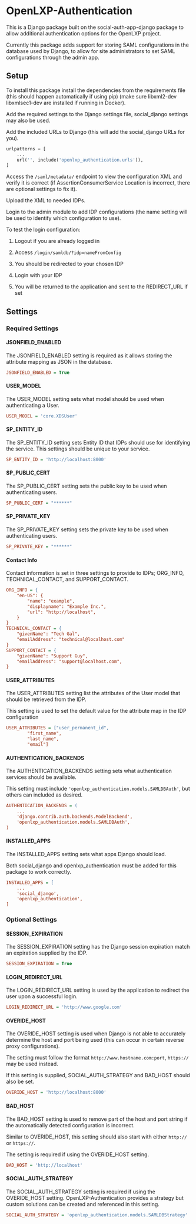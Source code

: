 # OpenLXP-Authentication

This is a Django package built on the social-auth-app-django package to allow additional authentication options for the OpenLXP project.

Currently this package adds support for storing SAML configurations in the database used by Django, to allow for site administrators to set SAML configurations through the admin app.


## Setup

To install this package install the dependencies from the requirements file (this should happen automatically if using pip) (make sure libxml2-dev libxmlsec1-dev are installed if running in Docker).

Add the required settings to the Django settings file, social_django settings may also be used.

Add the included URLs to Django (this will add the social_django URLs for you).

```python
urlpatterns = [
    ...
    url('', include('openlxp_authentication.urls')),
]
```

Access the `/saml/metadata/` endpoint to view the configuration XML and verify it is correct (if AssertionConsumerService Location is incorrect, there are optional settings to fix it).

Upload the XML to needed IDPs.

Login to the admin module to add IDP configurations (the name setting will be used to identify which configuration to use).

To test the login configuration: 

1. Logout if you are already logged in

1. Access `/login/samldb/?idp=nameFromConfig`

1. You should be redirected to your chosen IDP

1. Login with your IDP

1. You will be returned to the application and sent to the REDIRECT_URL if set


## Settings 


### Required Settings

#### JSONFIELD_ENABLED

The JSONFIELD_ENABLED setting is required as it allows storing the attribute mapping as JSON in the database.

```ini
JSONFIELD_ENABLED = True
```

#### USER_MODEL

The USER_MODEL setting sets what model should be used when authenticating a User.

```ini
USER_MODEL = 'core.XDSUser'
```

#### SP_ENTITY_ID

The SP_ENTITY_ID setting sets Entity ID that IDPs should use for identifying the service.  This settings should be unique to your service.

```ini
SP_ENTITY_ID = 'http://localhost:8000'
```

#### SP_PUBLIC_CERT

The SP_PUBLIC_CERT setting sets the public key to be used when authenticating users.

```ini
SP_PUBLIC_CERT = "******"
```

#### SP_PRIVATE_KEY

The SP_PRIVATE_KEY setting sets the private key to be used when authenticating users.

```ini
SP_PRIVATE_KEY = "******"
```

#### Contact Info

Contact information is set in three settings to provide to IDPs; ORG_INFO, TECHNICAL_CONTACT, and SUPPORT_CONTACT.

```ini
ORG_INFO = {
    "en-US": {
        "name": "example",
        "displayname": "Example Inc.",
        "url": "http://localhost",
    }
}
TECHNICAL_CONTACT = {
    "givenName": "Tech Gal",
    "emailAddress": "technical@localhost.com"
}
SUPPORT_CONTACT = {
    "givenName": "Support Guy",
    "emailAddress": "support@localhost.com",
}
```

#### USER_ATTRIBUTES

The USER_ATTRIBUTES setting list the attributes of the User model that should be retrieved from the IDP.

This setting is used to set the default value for the attribute map in the IDP configuration

```ini
USER_ATTRIBUTES = ["user_permanent_id",
        "first_name",
        "last_name",
        "email"]
```

#### AUTHENTICATION_BACKENDS

The AUTHENTICATION_BACKENDS setting sets what authentication services should be available.

This setting must include `'openlxp_authentication.models.SAMLDBAuth'`, but others can included as desired.

```ini
AUTHENTICATION_BACKENDS = (
    ...
    'django.contrib.auth.backends.ModelBackend',
    'openlxp_authentication.models.SAMLDBAuth',
)
```

#### INSTALLED_APPS

The INSTALLED_APPS setting sets what apps Django should load.

Both social_django and openlxp_authentication must be added for this package to work correctly.

```ini
INSTALLED_APPS = [
    ...
    'social_django',
    'openlxp_authentication',
]
```


### Optional Settings

#### SESSION_EXPIRATION

The SESSION_EXPIRATION setting has the Django session expiration match an expiration supplied by the IDP.

```ini
SESSION_EXPIRATION = True
```

#### LOGIN_REDIRECT_URL

The LOGIN_REDIRECT_URL setting is used by the application to redirect the user upon a successful login.

```ini
LOGIN_REDIRECT_URL = 'http://www.google.com'
```

#### OVERIDE_HOST

The OVERIDE_HOST setting is used when Django is not able to accurately determine the host and port being used (this can occur in certain reverse proxy configurations).  

The setting must follow the format `http://www.hostname.com:port`, `https://` may be used instead.

If this setting is supplied, SOCIAL_AUTH_STRATEGY and BAD_HOST should also be set.

```ini
OVERIDE_HOST = 'http://localhost:8000'
```

#### BAD_HOST

The BAD_HOST setting is used to remove part of the host and port string if the automatically detected configuration is incorrect.

Similar to OVERIDE_HOST, this setting should also start with either `http://` or `https://`.

The setting is required if using the OVERIDE_HOST setting.

```ini
BAD_HOST = 'http://localhost'
```

#### SOCIAL_AUTH_STRATEGY

The SOCIAL_AUTH_STRATEGY setting is required if using the OVERIDE_HOST setting.  OpenLXP-Authentication provides a strategy but custom solutions can be created and referenced in this setting.

```ini
SOCIAL_AUTH_STRATEGY = 'openlxp_authentication.models.SAMLDBStrategy'
```
